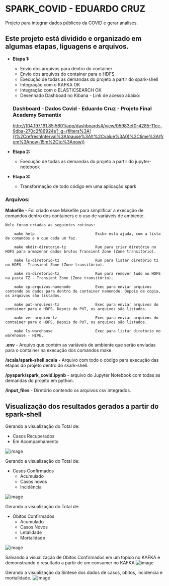 # SPARK_COVID - EDUARDO CRUZ

Projeto para integrar dados públicos da COVID e gerar análises.

## Este projeto está dividido e organizado em algumas etapas, liguagens e arquivos. 

 - **Etapa 1:**
    * Envio dos arquivos para dentro do container
    * Envio dos arquivos do container para o HDFS
    * Execução de todas as demandas do projeto a partir do spark-shell
    * Integração com o KAFKA OK
    * Integração com o ELASTICSEARCH OK
    * Desenhado Dashboad no Kibana - Link de acesso abaixo:
    ### Dashboard - Dados Covid - Eduardo Cruz - Projeto Final Academy Semantix
    http://104.197.191.85:5601/app/dashboards#/view/05983ef0-4285-11ec-9dba-270c2f86924e?_g=(filters%3A!()%2CrefreshInterval%3A(pause%3A!t%2Cvalue%3A0)%2Ctime%3A(from%3Anow-15m%2Cto%3Anow))

- **Etapa 2:** 
    * Execução de todas as demandas do projeto a partir do jupyter-notebook
    

- **Etapa 3:**
    * Transformação de todo código em uma aplicação spark

### Arquivos: 

**Makefile** - Foi criado esse Makefile para simplificar a execução de comandos dentro dos containers e o uso de variáveis de ambiente. 

    Nele foram criadas as seguintes rotinas: 

        make help                           Exibe esta ajuda, com a lista de comandos e o que cada um faz. 

        make mkdir-diretorio-tz             Run para criar diretório no HDFS para armazenar dados brutos Transient Zone (Zone transitório).

        make ls-diretorio-tz                Run para listar diretório tz no HDFS - Transient Zone (Zone transitório).

        make rm-diretorio-tz                Run para remover tudo no HDFS na pasta TZ - Transient Zone (Zone transitório).

        make cp-arquivos-namenode           Exec para enviar arquivos contendo os dados para dentro do container namenode. Depois de copia, os arquivos são listados.

        make put-arquivos-tz                Exec para enviar arquivos do container para o HDFS. Depois do PUT, os arquivos são listados.

        make ver-arquivo-tz                 Exec para enviar arquivos do container para o HDFS. Depois do PUT, os arquivos são listados.

        make ls-warehouse                   Exec para listar diretorio no warehouse - HIVE. 

    

**.env** - Arquivo que contém as variáveis de ambiente que serão enviadas para o container na execução dos comandos make.

**/scala/spark-shell.scala** - Arquivo com todo o código para execução das etapas do projeto dentro do skark-shell.

**/pyspark/spark_covid.ipynb** - arquivo do Jupyter Notebook com todas as demandas do projeto em python.

**/input_files** - Diretório contendo os arquivos csv integrados.

## Visualização dos resultados gerados a partir do spark-shell 

Gerando a visualização do Total de:
- Casos Recuperados 
- Em Acompanhamento

![image](https://user-images.githubusercontent.com/79167966/140811106-7f110f09-ce83-436a-a502-992a00c94c44.png)

Gerando a visualização do Total de:
- Casos Confirmados
  - Acumulado
  - Casos novos 
  - Incidência 

![image](https://user-images.githubusercontent.com/79167966/140811278-d5a0eb42-0213-4209-9217-ec6f763f337a.png)

Gerando a visualização do Total de:
 - Óbitos Confirmados
   - Acumulado
   - Casos Novos
   - Letalidade
   - Mortalidade

![image](https://user-images.githubusercontent.com/79167966/140811416-beed766b-5a8a-4123-80c7-c98914b4a8bf.png)

Salvando a visualização de Obitos Confirmados em um topico no KAFKA e demonstrando o resultado a partir de um consumer no KAFKA
![image](https://user-images.githubusercontent.com/79167966/140811575-25d96c44-36cb-4482-ac2a-be149c10e04d.png)

Gerando a visualização da Sintese dos dados de casos, obitos, incidencia e mortalidade.
![image](https://user-images.githubusercontent.com/79167966/140812433-e2d1bc75-6b16-4ce7-876f-bc4c02a513b5.png)

